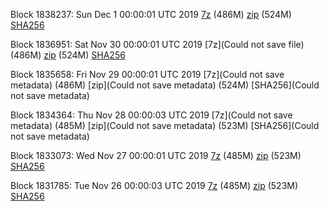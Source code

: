 Block 1838237: Sun Dec  1 00:00:01 UTC 2019 [7z](https://transfer.sh/sWjvE/bootstrap.dat.20191201.7z) (486M) [zip](https://transfer.sh/so5Fm/bootstrap.dat.20191201.zip) (524M) [SHA256](https://transfer.sh/ur1QH/sha256.txt)

Block 1836951: Sat Nov 30 00:00:01 UTC 2019 [7z](Could not save file) (486M) [zip]() (524M) [SHA256]()

Block 1835658: Fri Nov 29 00:00:01 UTC 2019 [7z](Could not save metadata) (486M) [zip](Could not save metadata) (524M) [SHA256](Could not save metadata)

Block 1834364: Thu Nov 28 00:00:03 UTC 2019 [7z](Could not save metadata) (485M) [zip](Could not save metadata) (523M) [SHA256](Could not save metadata)

Block 1833073: Wed Nov 27 00:00:01 UTC 2019 [7z]() (485M) [zip]() (523M) [SHA256]()

Block 1831785: Tue Nov 26 00:00:03 UTC 2019 [7z](https://transfer.sh/8oQNp/bootstrap.dat.20191126.7z) (485M) [zip](https://transfer.sh/S4uLL/bootstrap.dat.20191126.zip) (523M) [SHA256](https://transfer.sh/QVYm0/sha256.txt)
